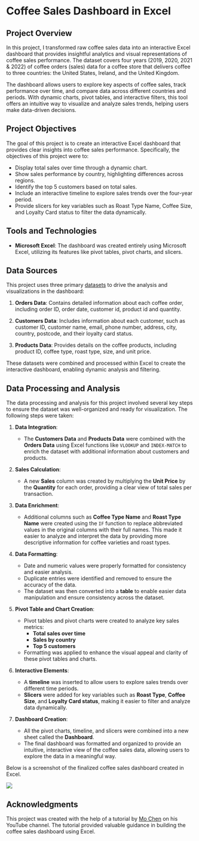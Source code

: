 # Coffee Sales Dashboard in Excel

## Project Overview

In this project, I transformed raw coffee sales data into an interactive Excel dashboard that provides insightful analytics and visual representations of coffee sales performance. The dataset covers four years (2019, 2020, 2021 & 2022) of coffee orders (sales) data for a coffee store that delivers coffee to three countries: the United States, Ireland, and the United Kingdom.

The dashboard allows users to explore key aspects of coffee sales, track performance over time, and compare data across different countries and periods. With dynamic charts, pivot tables, and interactive filters, this tool offers an intuitive way to visualize and analyze sales trends, helping users make data-driven decisions.

## Project Objectives

The goal of this project is to create an interactive Excel dashboard that provides clear insights into coffee sales performance. Specifically, the objectives of this project were to:

- Display total sales over time through a dynamic chart.          
- Show sales performance by country, highlighting differences across regions.
- Identify the top 5 customers based on total sales.
- Include an interactive timeline to explore sales trends over the four-year period.
- Provide slicers for key variables such as Roast Type Name, Coffee Size, and Loyalty Card status to filter the data dynamically.

## Tools and Technologies

- **Microsoft Excel**: The dashboard was created entirely using Microsoft Excel, utilizing its features like pivot tables, pivot charts, and slicers.

## Data Sources

This project uses three primary [datasets](https://github.com/bilalayub10/Excel_Coffee_Sales_Dashboard_Project/blob/main/coffeeOrdersData.xlsx) to drive the analysis and visualizations in the dashboard:

1. **Orders Data**: Contains detailed information about each coffee order, including order ID, order date, customer id, product id and quantity.
  
2. **Customers Data**: Includes information about each customer, such as customer ID, customer name, email, phone number, address, city, country, postcode, and their loyalty card status. 

3. **Products Data**: Provides details on the coffee products, including product ID, coffee type, roast type, size, and unit price.

These datasets were combined and processed within Excel to create the interactive dashboard, enabling dynamic analysis and filtering.

## Data Processing and Analysis

The data processing and analysis for this project involved several key steps to ensure the dataset was well-organized and ready for visualization. The following steps were taken:

1. **Data Integration**: 
   - The **Customers Data** and **Products Data** were combined with the **Orders Data** using Excel functions like `VLOOKUP` and `INDEX-MATCH` to enrich the dataset with additional information about customers and products.

2. **Sales Calculation**: 
   - A new **Sales** column was created by multiplying the **Unit Price** by the **Quantity** for each order, providing a clear view of total sales per transaction.

3. **Data Enrichment**: 
   - Additional columns such as **Coffee Type Name** and **Roast Type Name** were created using the `IF` function to replace abbreviated values in the original columns with their full names. This made it easier to analyze and interpret the data by providing more descriptive information for coffee varieties and roast types.

4. **Data Formatting**:
   - Date and numeric values were properly formatted for consistency and easier analysis.
   - Duplicate entries were identified and removed to ensure the accuracy of the data.
   - The dataset was then converted into a **table** to enable easier data manipulation and ensure consistency across the dataset.

5. **Pivot Table and Chart Creation**:
   - Pivot tables and pivot charts were created to analyze key sales metrics:
     - **Total sales over time**
     - **Sales by country**
     - **Top 5 customers**
   - Formatting was applied to enhance the visual appeal and clarity of these pivot tables and charts.

6. **Interactive Elements**:
   - A **timeline** was inserted to allow users to explore sales trends over different time periods.
   - **Slicers** were added for key variables such as **Roast Type**, **Coffee Size**, and **Loyalty Card status**, making it easier to filter and analyze data dynamically.

7. **Dashboard Creation**:
   - All the pivot charts, timeline, and slicers were combined into a new sheet called the **Dashboard**.
   - The final dashboard was formatted and organized to provide an intuitive, interactive view of the coffee sales data, allowing users to explore the data in a meaningful way.

Below is a screenshot of the finalized coffee sales dashboard created in Excel.

![](https://github.com/user-attachments/assets/02ee361a-9074-4e67-b7f5-715cf3786241)


## Acknowledgments

This project was created with the help of a tutorial by [Mo Chen](https://www.youtube.com/watch?v=m13o5aqeCbM) on his YouTube channel. The tutorial provided valuable guidance in building the coffee sales dashboard using Excel. 






